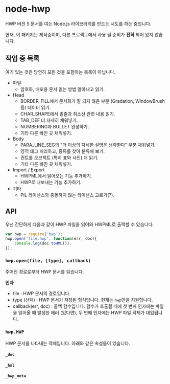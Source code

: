 node-hwp
========

HWP 버전 5 문서를 여는 Node.js 라이브러리를 만드는 시도를 하는 중입니다.

현재, 이 패키지는 제작중이며, 다른 프로젝트에서 사용 될 준비가 **전혀** 되어 있지 않습니다.

작업 중 목록
------------
여기 있는 것은 당연히 모든 것을 포함하는 목록이 아닙니다.

* 파일
	* 암호화, 배포용 문서 읽는 방법 알아내고 읽기.
* Head
	* BORDER_FILL에서 문서화가 잘 되지 않은 부분 (Gradation, WindowBrush 등) 데이터 읽기.
	* CHAR_SHAPE에서 밑줄과 취소선 관련 내용 읽기.
	* TAB_DEF 더 자세히 채워넣기.
	* NUMBERING과 BULLET 완성하기.
	* 기타 다른 빠진 곳 채워넣기.
* Body
	* PARA_LINE_SEG의 "더 이상의 자세한 설명은 생략한다" 부분 채워넣기.
	* 영역 태그 처리하고, 종류를 찾아 분류해 보기.
	* 컨트롤 오브젝트 (특히 표와 사진) 더 읽기.
	* 기타 다른 빠진 곳 채워넣기.
* Import / Export
	* HWPML에서 읽어오는 기능 추가하기.
	* HWP로 내보내는 기능 추가하기.
* 기타
	* PIL 라이센스와 충돌하지 않는 라이센스 고르기(?).

API
---
우선 간단하게 다음과 같이 HWP 파일을 읽어와 HWPML로 출력할 수 있습니다.
```js
var hwp = require('hwp');
hwp.open('file.hwp', function(err, doc){
	console.log(doc.toHML());
});
```

### `hwp.open(file, [type], callback)`
주어진 경로로부터 HWP 문서를 읽습니다.

__인자__

* file : HWP 문서의 경로입니다.
* type (선택) : HWP 문서가 저장된 형식입니다. 현재는 `hwp`만을 지원합니다.
* callback(err, doc) : 콜백 함수입니다. 함수가 호출될 때에 첫 번째 인자에는 파일을 읽어올 때 발생한 에러 (있다면), 두 번째 인자에는 HWP 파일 객체가 대입됩니다.

### `hwp.HWP`
HWP 문서를 나타내는 객체입니다. 아래와 같은 속성들이 있습니다.

#### `_doc`

#### `_hml`

#### `_hwp_meta`
